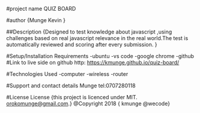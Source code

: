 
#project name QUIZ BOARD

#author {Munge Kevin }

##Description {Designed to test knowledge about javascript ,using challenges based on
    real javascript relevance in the real world.The test is automatically
    reviewed and scoring after every submission. }

#Setup/Installation Requirements -ubuntu -vs code -google chrome -github #Link to live side on github http: https://kmunge.github.io/quiz-board/

#Technologies Used -computer -wireless -router

#Support and contact details Munge tel:0707280118

#License License {this project is licenced under MIT. orokomunge@gmail.com.} @Copyright 2018 { kmunge @wecode}

